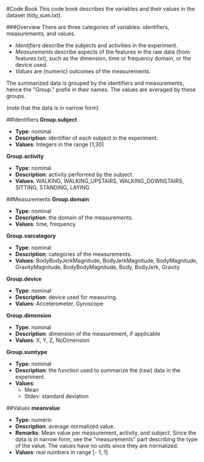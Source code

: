 #Code Book
This code book describes the variables and their values in the dataset (tidy_sum.txt). 

###Overview
There are three categories of variables: identifiers, measurements, and values. 
- *Identifiers* describe the subjects and activities in the experiment. 
- *Measurements* describe aspects of the features in the raw data (from features.txt), such as the dimension, time or frequency domain, or the device used. 
- *Values* are (numeric) outcomes of the measurements.

The summarized data is grouped by the identifiers and measurements, hence the "Group." prefix in their names. The values are averaged by these groups.

(note that the data is in narrow form)


##Identifiers
**Group.subject**
- **Type**: nominal
- **Description**: identifier of each subject in the experiment.
- **Values**: Integers in the range [1,30]

**Group.activity**
- **Type**: nominal
- **Description**: activity performed by the subject.
- **Values**: WALKING, WALKING_UPSTAIRS, WALKING_DOWNSTAIRS, SITTING, STANDING, LAYING

##Measurements
**Group.domain**
- **Type**: nominal
- **Description**: the domain of the measurements.
- **Values**: time, frequency

**Group.varcategory**
- **Type**: nominal
- **Description**: categories of the measurements.
- **Values**: BodyBodyJerkMagnitude, BodyJerkMagnitude, BodyMagnitude, GravityMagnitude, BodyBodyMagnitude, Body, BodyJerk, Gravity  

**Group.device**
- **Type**: nominal
- **Description**: device used for measuring.
- **Values**: Accelerometer, Gyroscope

**Group.dimension**
- **Type**: nominal
- **Description**: dimension of the measurement, if applicable
- **Values**: X, Y, Z, NoDimension

**Group.sumtype**
- **Type**: nominal
- **Description**: the function used to summarize the (raw) data in the experiment.
- **Values**: 
  - Mean
  - Stdev: standard deviation
  
 
##Values
**meanvalue**
- **Type**: numeric
- **Description**: average normalized value.
- **Remarks**: Mean value per measurement, activity, and subject. Since the data is in narrow form, see the "measurements" part describing the type of the value. The values have no units since they are normalized.
- **Values**: real numbers in range [- 1, 1]